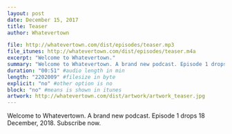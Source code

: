 ```yaml
---
layout: post
date: December 15, 2017
title: Teaser
author: Whatevertown

file: http://whatevertown.com/dist/episodes/teaser.mp3
file_itunes: http://whatevertown.com/dist/episodes/teaser.m4a
excerpt: "Welcome to Whatevertown."
summary: "Welcome to Whatevertown. A brand new podcast. Episode 1 drops 18 December, 2018."
duration: "00:51" #audio length in min
length: "2202009" #filesize in byte
explicit: "no" #other option is no
block: "no" #means is shown in itunes
artwork: http://whatevertown.com/dist/artwork/artwork_teaser.jpg
---
```


Welcome to Whatevertown. A brand new podcast. Episode 1 drops 18 December, 2018. Subscribe now.
